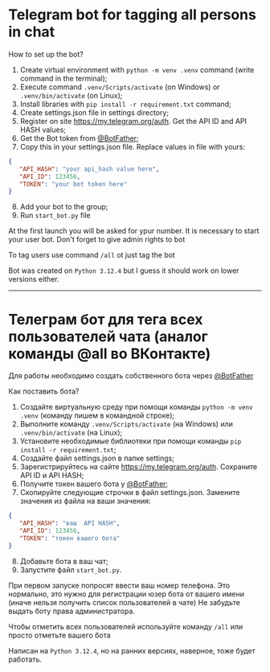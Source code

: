 # Telegram bot for tagging all persons in chat

How to set up the bot?
1) Create virtual environment with `python -m venv .venv` command (write command in the terminal);
2) Execute command `.venv/Scripts/activate` (on Windows) or `.venv/bin/activate` (on Linux);
3) Install libraries with `pip install -r requirement.txt` command;
4) Create settings.json file in settings directory;
5) Register on site https://my.telegram.org/auth. Get the API ID and API HASH values;
6) Get the Bot token from [@BotFather](t.me/botfather);
7) Copy this in your settings.json file. Replace values in file with yours:
```json
{
   "API_HASH": "your api_hash value here",
   "API_ID": 123456,
   "TOKEN": "your bot token here"
}
```
8) Add your bot to the group;
9) Run `start_bot.py` file


At the first launch you will be asked for ypur number. It is necessary to start your user bot.
Don't forget to give admin rights to bot

To tag users use command `/all` ot just tag the bot

Bot was created on `Python 3.12.4` but I guess it should work on lower versions either.

-----------------------------------------------
# Телеграм бот для тега всех пользователей чата (аналог команды @all во ВКонтакте)

Для работы необходимо создать собственного бота через [@BotFather](t.me/BotFather)

Как поставить бота?
1) Создайте виртуальную среду при помощи команды `python -m venv .venv` (команду пишем в командной строке);
2) Выполните команду `.venv/Scripts/activate` (на Windows) или `.venv/bin/activate` (на Linux);
3) Установите необходимые библиотеки при помощи команды `pip install -r requirement.txt`;
4) Создайте файл settings.json в папке settings;
5) Зарегистрируйтесь на сайте https://my.telegram.org/auth. Сохраните API ID и API HASH;
6) Получите токен вашего бота у [@BotFather](t.me/BotFather);
7) Скопируйте следующие строчки в файл settings.json. Замените значения из файла на ваши значения:
```json
{
   "API_HASH": "ваш  API HASH",
   "API_ID": 123456,
   "TOKEN": "токен вашего бота"
}
```
8) Добавьте бота в ваш чат;
9) Запустите файл `start_bot.py`.

При первом запуске попросят ввести ваш номер телефона. Это нормально, это нужно для регистрации юзер бота от вашего имени (иначе нельзя получить список пользователей в чате)
Не забудьте выдать боту права администратора.

Чтобы отметить всех пользователей используйте команду `/all` или просто отметьте вашего бота

Написан на `Python 3.12.4`, но на ранних версиях, наверное, тоже будет работать.
